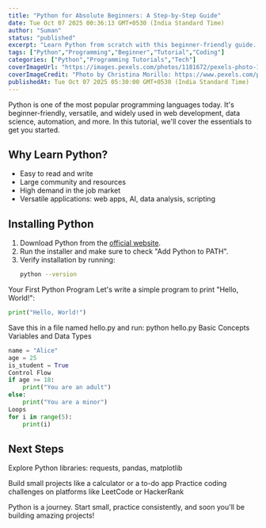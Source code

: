 ```yaml
---
title: "Python for Absolute Beginners: A Step-by-Step Guide"
date: Tue Oct 07 2025 00:36:13 GMT+0530 (India Standard Time)
author: "Suman"
status: "published"
excerpt: "Learn Python from scratch with this beginner-friendly guide. Understand the basics, write your first programs, and get hands-on coding experience."
tags: ["Python","Programming","Beginner","Tutorial","Coding"]
categories: ["Python","Programming Tutorials","Tech"]
coverImageUrl: "https://images.pexels.com/photos/1181672/pexels-photo-1181672.jpeg"
coverImageCredit: "Photo by Christina Morillo: https://www.pexels.com/photo/woman-reading-book-1181672/"
publishedAt: Tue Oct 07 2025 05:30:00 GMT+0530 (India Standard Time)
---
```


Python is one of the most popular programming languages today. It's beginner-friendly, versatile, and widely used in web development, data science, automation, and more. In this tutorial, we'll cover the essentials to get you started.

## Why Learn Python?

- Easy to read and write
- Large community and resources
- High demand in the job market
- Versatile applications: web apps, AI, data analysis, scripting

## Installing Python

1. Download Python from the [official website](https://www.python.org/downloads/).
2. Run the installer and make sure to check "Add Python to PATH".
3. Verify installation by running:
   ```bash
   python --version
	 ```

Your First Python Program
Let's write a simple program to print "Hello, World!":
```python
print("Hello, World!")
```

Save this in a file named hello.py and run:
python hello.py
Basic Concepts
Variables and Data Types

```python
name = "Alice"
age = 25
is_student = True
Control Flow
if age >= 18:
    print("You are an adult")
else:
    print("You are a minor")
Loops
for i in range(5):
    print(i)
```
		
## Next Steps
Explore Python libraries: requests, pandas, matplotlib

Build small projects like a calculator or a to-do app
Practice coding challenges on platforms like LeetCode or HackerRank

Python is a journey. Start small, practice consistently, and soon you'll be building amazing projects!